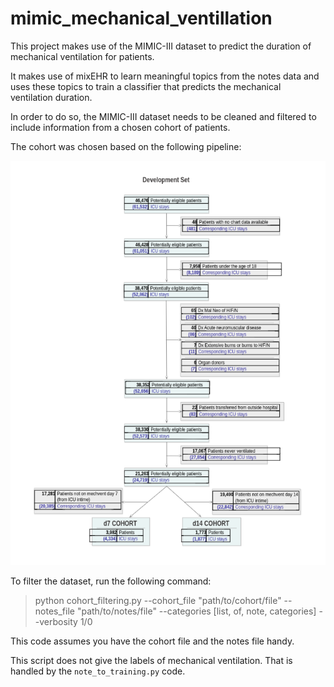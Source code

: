 # mimic_mechanical_ventillation

This project makes use of the MIMIC-III dataset to predict the duration of mechanical ventilation for patients.

It makes use of mixEHR to learn meaningful topics from the notes data and uses these topics to train a classifier that predicts the mechanical ventilation duration.

In order to do so, the MIMIC-III dataset needs to be cleaned and filtered to include information from a chosen cohort of patients. 

The cohort was chosen based on the following pipeline:

![](/images/cohort_selection_template.png)


To filter the dataset, run the following command:

> python cohort_filtering.py --cohort_file "path/to/cohort/file" --notes_file "path/to/notes/file" --categories [list, of, note, categories] --verbosity 1/0

This code assumes you have the cohort file and the notes file handy.

This script does not give the labels of mechanical ventilation. That is handled by the `note_to_training.py` code. 